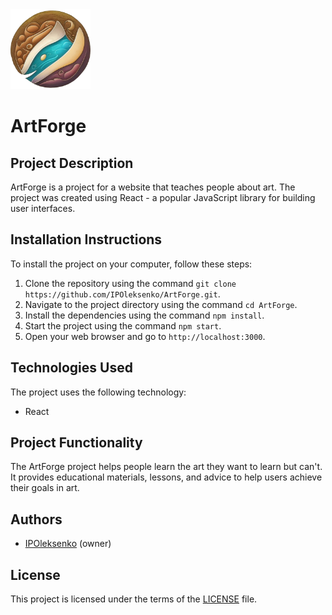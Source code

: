 <img src=".github/logo.png" width="128" alt="logo">

# ArtForge

## Project Description

ArtForge is a project for a website that teaches people about art. The project was created using React - a popular JavaScript library for building user interfaces.

## Installation Instructions

To install the project on your computer, follow these steps:

1. Clone the repository using the command `git clone https://github.com/IPOleksenko/ArtForge.git`.
2. Navigate to the project directory using the command `cd ArtForge`.
3. Install the dependencies using the command `npm install`.
4. Start the project using the command `npm start`.
5. Open your web browser and go to `http://localhost:3000`.

## Technologies Used

The project uses the following technology:

- React

## Project Functionality

The ArtForge project helps people learn the art they want to learn but can't. It provides educational materials, lessons, and advice to help users achieve their goals in art.

## Authors

- [IPOleksenko](https://github.com/IPOleksenko) (owner)

## License

This project is licensed under the terms of the [LICENSE](./LICENSE) file.
